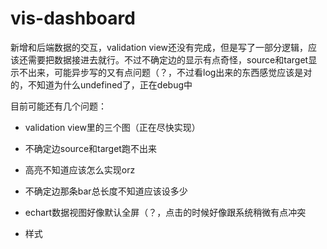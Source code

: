 # vis-dashboard
新增和后端数据的交互，validation view还没有完成，但是写了一部分逻辑，应该还需要把数据接进去就行。不过不确定边的显示有点奇怪，source和target显示不出来，可能异步写的又有点问题（？，不过看log出来的东西感觉应该是对的，不知道为什么undefined了，正在debug中



目前可能还有几个问题：

- validation view里的三个图（正在尽快实现）
- 不确定边source和target跑不出来

- 高亮不知道应该怎么实现orz

- 不确定边那条bar总长度不知道应该设多少

- echart数据视图好像默认全屏（？，点击的时候好像跟系统稍微有点冲突

- 样式